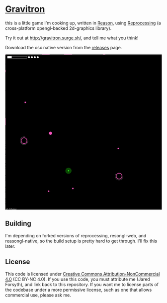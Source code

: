 # [Gravitron](http://gravitron.surge.sh/)

this is a little game I'm cooking up, written in [Reason](https://reasonml.github.io), using [Reprocessing](https://github.com/Schmavery/reprocessing) (a cross-platform opengl-backed 2d-graphics library).

Try it out at http://gravitron.surge.sh/, and tell me what you think!

Download the osx native version from the [releases](https://github.com/jaredly/gravitron/releases) page.

![gameplay](gameplay.gif)

## Building

I'm depending on forked versions of reprocessing, resongl-web, and reasongl-native, so the build setup is pretty hard to get through. I'll fix this later.

## License

This code is licensed under [Creative Commons Attribution-NonCommercial 4.0](https://creativecommons.org/licenses/by-nc/4.0/legalcode) (CC BY-NC 4.0). If you use this code, you must attribute me (Jared Forsyth), and link back to this repository.
If you want me to license parts of the codebase under a more permissive license, such as one that allows commercial use, please ask me.